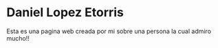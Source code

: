 # Daniel Lopez Etorris
Esta es una pagina web creada por mi sobre una persona la cual admiro mucho!!
